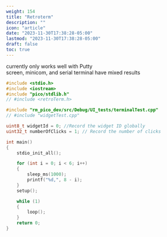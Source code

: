 ```yaml
---
weight: 154
title: "Retroterm"
description: ""
icon: "article"
date: "2023-11-30T17:38:28-05:00"
lastmod: "2023-11-30T17:38:28-05:00"
draft: false
toc: true
---
```


currently only works well with Putty  
screen, minicom, and serial terminal have mixed results

```cpp
#include <stdio.h>
#include <iostream>
#include "pico/stdlib.h"
// #include <retroTerm.h>

#include "rm_pico_dev/src/Debug/UI_tests/terminalTest.cpp"
// #include "widgetTest.cpp"

uint8_t widgetId = 0; //Record the widget ID globally
uint32_t numberOfClicks = 1; // Record the number of clicks

int main()
{
    stdio_init_all();

    for (int i = 0; i < 6; i++)
    {
        sleep_ms(1000);
        printf("%d,", 8 - i);
    }
    setup();

    while (1)
    {
        loop();
    }
    return 0;
}
```